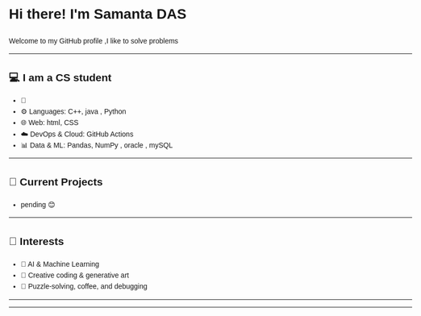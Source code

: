 <!DOCTYPE html>
<html lang="en">
<head>
  <meta charset="UTF-8">
  <title> hi there its my profile </title>
</head>
<body style="font-family: Arial, sans-serif; line-height: 1.6; max-width: 800px; margin: auto; padding: 20px;">

  <h1> Hi there! I'm <strong>Samanta DAS</strong></h1>

  <p>Welcome to my GitHub profile ,I like to solve problems 
  </p>

  <hr>

  <h2>💻 I am a CS student</h2>
  <ul>
    <li>🔧 </li>
    <li>⚙️ Languages: C++, java , Python</li>
    <li>🌐 Web: html, CSS </li>
    <li>☁️ DevOps & Cloud: GitHub Actions</li>
    <li>📊 Data & ML: Pandas, NumPy , oracle , mySQL</li>
  </ul>

  <hr>

  <h2>🔭 Current Projects</h2>
  <ul>
    <li> pending 😊</li>
  </ul>

  <hr>

  <h2>🎯 Interests</h2>
  <ul>
    <li>🧠 AI & Machine Learning</li>
    <li>🎨 Creative coding & generative art</li>
    <li>🧩 Puzzle-solving, coffee, and debugging</li>
  </ul>

  <hr>

  <hr>

  <h2>
